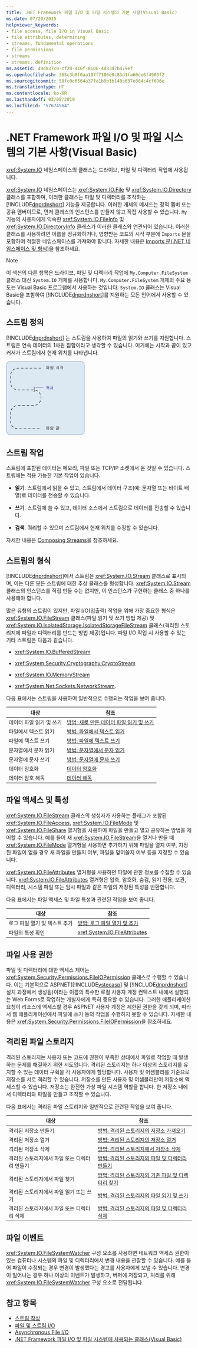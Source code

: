 ```yaml
---
title: .NET Framework 파일 I/O 및 파일 시스템의 기본 사항(Visual Basic)
ms.date: 07/20/2015
helpviewer_keywords:
- file access, file I/O in Visual Basic
- file attributes, determining
- streams, fundamental operations
- file permissions
- streams
- streams, definition
ms.assetid: 49d837c0-cf28-416f-8606-4d83d7b479ef
ms.openlocfilehash: 365c3b8f0aa107f7106e0c83d1fa60de6f4903f2
ms.sourcegitcommit: 58fc0e6564a37fa1b9b1b140a637e864c4cf696e
ms.translationtype: HT
ms.contentlocale: ko-KR
ms.lasthandoff: 03/08/2019
ms.locfileid: "57674564"
---
```

# <a name="basics-of-net-framework-file-io-and-the-file-system-visual-basic"></a>.NET Framework 파일 I/O 및 파일 시스템의 기본 사항(Visual Basic)

<xref:System.IO> 네임스페이스의 클래스는 드라이브, 파일 및 디렉터리 작업에 사용됩니다.

<xref:System.IO> 네임스페이스는 <xref:System.IO.File> 및 <xref:System.IO.Directory> 클래스를 포함하며, 이러한 클래스는 파일 및 디렉터리를 조작하는 [!INCLUDE[dnprdnshort](~/includes/dnprdnshort-md.md)] 기능을 제공합니다. 이러한 개체의 메서드는 정적 멤버 또는 공유 멤버이므로, 먼저 클래스의 인스턴스를 만들지 않고 직접 사용할 수 있습니다. `My` 기능의 사용자에게 익숙한 <xref:System.IO.FileInfo> 및 <xref:System.IO.DirectoryInfo> 클래스가 이러한 클래스와 연관되어 있습니다. 이러한 클래스를 사용하려면 이름을 정규화하거나, 영향받는 코드의 시작 부분에 `Imports` 문을 포함하여 적절한 네임스페이스를 가져와야 합니다. 자세한 내용은 [Imports 문(.NET 네임스페이스 및 형식)](../../../../visual-basic/language-reference/statements/imports-statement-net-namespace-and-type.md)을 참조하세요.

> [!NOTE]
> 이 섹션의 다른 항목은 드라이브, 파일 및 디렉터리 작업에 `My.Computer.FileSystem` 클래스 대신 `System.IO` 개체를 사용합니다. `My.Computer.FileSystem` 개체의 주요 용도는 Visual Basic 프로그램에서 사용하는 것입니다. `System.IO` 클래스는 Visual Basic을 포함하여 [!INCLUDE[dnprdnshort](~/includes/dnprdnshort-md.md)]를 지원하는 모든 언어에서 사용할 수 있습니다.

## <a name="definition-of-a-stream"></a>스트림 정의

[!INCLUDE[dnprdnshort](~/includes/dnprdnshort-md.md)] 는 스트림을 사용하여 파일의 읽기와 쓰기를 지원합니다. 스트림은 연속 데이터의 1차원 집합이라고 생각할 수 있습니다. 여기에는 시작과 끝이 있고 커서가 스트림에서 현재 위치를 나타냅니다.

![FileStream의 현재 위치를 보여 주는 커서.](../../../../visual-basic/developing-apps/programming/drives-directories-files/media/filestream.gif "FileStream")

## <a name="stream-operations"></a>스트림 작업

스트림에 포함된 데이터는 메모리, 파일 또는 TCP/IP 소켓에서 온 것일 수 있습니다. 스트림에는 적용 가능한 기본 작업이 있습니다.

- **읽기**. 스트림에서 읽을 수 있고, 스트림에서 데이터 구조(예: 문자열 또는 바이트 배열)로 데이터를 전송할 수 있습니다.

- **쓰기**. 스트림에 쓸 수 있고, 데이터 소스에서 스트림으로 데이터를 전송할 수 있습니다.

- **검색**. 쿼리할 수 있으며 스트림에서 현재 위치를 수정할 수 있습니다.

자세한 내용은 [Composing Streams](../../../../standard/io/composing-streams.md)을 참조하세요.

## <a name="types-of-streams"></a>스트림의 형식

[!INCLUDE[dnprdnshort](~/includes/dnprdnshort-md.md)]에서 스트림은 <xref:System.IO.Stream> 클래스로 표시되며, 이는 다른 모든 스트림에 대한 추상 클래스를 형성합니다. <xref:System.IO.Stream> 클래스의 인스턴스를 직접 만들 수는 없지만, 이 인스턴스가 구현하는 클래스 중 하나를 사용해야 합니다.

많은 유형의 스트림이 있지만, 파일 I/O(입출력) 작업을 위해 가장 중요한 형식은 <xref:System.IO.FileStream> 클래스(파일 읽기 및 쓰기 방법 제공) 및 <xref:System.IO.IsolatedStorage.IsolatedStorageFileStream> 클래스(격리된 스토리지에 파일과 디렉터리를 만드는 방법 제공)입니다. 파일 I/O 작업 시 사용할 수 있는 기타 스트림은 다음과 같습니다.

- <xref:System.IO.BufferedStream>

- <xref:System.Security.Cryptography.CryptoStream>

- <xref:System.IO.MemoryStream>

- <xref:System.Net.Sockets.NetworkStream>.

다음 표에서는 스트림을 사용하여 일반적으로 수행되는 작업을 보여 줍니다.

|대상|참조|
|---|---|
|데이터 파일 읽기 및 쓰기|[방법: 새로 만든 데이터 파일 읽기 및 쓰기](../../../../standard/io/how-to-read-and-write-to-a-newly-created-data-file.md)|
|파일에서 텍스트 읽기|[방법: 파일에서 텍스트 읽기](../../../../standard/io/how-to-read-text-from-a-file.md)|
|파일에 텍스트 쓰기|[방법: 파일에 텍스트 쓰기](../../../../standard/io/how-to-write-text-to-a-file.md)|
|문자열에서 문자 읽기|[방법: 문자열에서 문자 읽기](../../../../standard/io/how-to-read-characters-from-a-string.md)|
|문자열에 문자 쓰기|[방법: 문자열에 문자 쓰기](../../../../standard/io/how-to-write-characters-to-a-string.md)|
|데이터 암호화|[데이터 암호화](../../../../standard/security/encrypting-data.md)|
|데이터 암호 해독|[데이터 해독](../../../../standard/security/decrypting-data.md)|

## <a name="file-access-and-attributes"></a>파일 액세스 및 특성

<xref:System.IO.FileStream> 클래스의 생성자가 사용하는 플래그가 포함된 <xref:System.IO.FileAccess>, <xref:System.IO.FileMode> 및 <xref:System.IO.FileShare> 열거형을 사용하여 파일을 만들고 열고 공유하는 방법을 제어할 수 있습니다. 예를 들어 새 <xref:System.IO.FileStream>을 열거나 만들 때 <xref:System.IO.FileMode> 열거형을 사용하면 추가하기 위해 파일을 열지 여부, 지정된 파일이 없을 경우 새 파일을 만들지 여부, 파일을 덮어쓸지 여부 등을 지정할 수 있습니다.

<xref:System.IO.FileAttributes> 열거형을 사용하면 파일에 관한 정보를 수집할 수 있습니다. <xref:System.IO.FileAttributes> 열거형은 압축, 암호화, 숨김, 읽기 전용, 보관, 디렉터리, 시스템 파일 또는 임시 파일과 같은 파일의 저장된 특성을 반환합니다.

다음 표에서는 파일 액세스 및 파일 특성과 관련된 작업을 보여 줍니다.

|대상|참조|
|---|---|
|로그 파일 열기 및 텍스트 추가|[방법: 로그 파일 열기 및 추가](../../../../standard/io/how-to-open-and-append-to-a-log-file.md)|
|파일의 특성 확인|<xref:System.IO.FileAttributes>|

## <a name="file-permissions"></a>파일 사용 권한

파일 및 디렉터리에 대한 액세스 제어는 <xref:System.Security.Permissions.FileIOPermission> 클래스로 수행할 수 있습니다. 이는 기본적으로 ASPNET([!INCLUDE[vstecasp](~/includes/vstecasp-md.md)] 및 [!INCLUDE[dnprdnshort](~/includes/dnprdnshort-md.md)] 설치 과정에서 생성됨)이라는 이름의 특수한 로컬 사용자 계정 컨텍스트 내에서 실행되는 Web Forms로 작업하는 개발자에게 특히 중요할 수 있습니다. 그러한 애플리케이션 요청이 리소스에 액세스할 경우 ASPNET 사용자 계정은 제한된 권한을 갖게 되며, 따라서 웹 애플리케이션에서 파일에 쓰기 등의 작업을 수행하지 못할 수 있습니다. 자세한 내용은 <xref:System.Security.Permissions.FileIOPermission>을 참조하세요.

## <a name="isolated-file-storage"></a>격리된 파일 스토리지

격리된 스토리지는 사용자 또는 코드에 권한이 부족한 상태에서 파일로 작업할 때 발생하는 문제를 해결하기 위한 시도입니다. 격리된 스토리지는 하나 이상의 스토리지를 유지할 수 있는 데이터 구획을 각 사용자에게 할당합니다. 사용자 및 어셈블리를 기준으로 저장소를 서로 격리할 수 있습니다. 저장소를 만든 사용자 및 어셈블리만이 저장소에 액세스할 수 있습니다. 저장소는 완전한 가상 파일 시스템 역할을 합니다. 한 저장소 내에서 디렉터리와 파일을 만들고 조작할 수 있습니다.

다음 표에서는 격리된 파일 스토리지와 일반적으로 관련된 작업을 보여 줍니다.

|대상|참조|
|---|---|
|격리된 저장소 만들기|[방법: 격리된 스토리지의 저장소 가져오기](../../../../standard/io/how-to-obtain-stores-for-isolated-storage.md)|
|격리된 저장소 열거|[방법: 격리된 스토리지의 저장소 열거](../../../../standard/io/how-to-enumerate-stores-for-isolated-storage.md)|
|격리된 저장소 삭제|[방법: 격리된 스토리지에서 저장소 삭제](../../../../standard/io/how-to-delete-stores-in-isolated-storage.md)|
|격리된 스토리지에서 파일 또는 디렉터리 만들기|[방법: 격리된 스토리지의 파일 및 디렉터리 만들기](../../../../standard/io/how-to-create-files-and-directories-in-isolated-storage.md)|
|격리된 스토리지에서 파일 찾기|[방법: 격리된 스토리지의 기존 파일 및 디렉터리 찾기](../../../../standard/io/how-to-find-existing-files-and-directories-in-isolated-storage.md)|
|격리된 스토리지에서 파일 읽기 또는 쓰기|[방법: 격리된 스토리지의 파일 읽기 및 쓰기](../../../../standard/io/how-to-read-and-write-to-files-in-isolated-storage.md)|
|격리된 스토리지에서 파일 또는 디렉터리 삭제|[방법: 격리된 스토리지의 파일 및 디렉터리 삭제](../../../../standard/io/how-to-delete-files-and-directories-in-isolated-storage.md)|

## <a name="file-events"></a>파일 이벤트

<xref:System.IO.FileSystemWatcher> 구성 요소를 사용하면 네트워크 액세스 권한이 있는 컴퓨터나 시스템의 파일 및 디렉터리에서 변경 내용을 관찰할 수 있습니다. 예를 들어 파일이 수정되는 경우 변경이 발생했다는 경고를 사용자에게 보낼 수 있습니다. 변경이 일어나는 경우 하나 이상의 이벤트가 발생하고, 버퍼에 저장되고, 처리를 위해 <xref:System.IO.FileSystemWatcher> 구성 요소로 전달됩니다.

## <a name="see-also"></a>참고 항목

- [스트림 작성](../../../../standard/io/composing-streams.md)
- [파일 및 스트림 I/O](../../../../standard/io/index.md)
- [Asynchronous File I/O](../../../../standard/io/asynchronous-file-i-o.md)
- [.NET Framework 파일 I/O 및 파일 시스템에 사용되는 클래스(Visual Basic)](../../../../visual-basic/developing-apps/programming/drives-directories-files/classes-used-in-net-framework-file-io-and-the-file-system.md)
